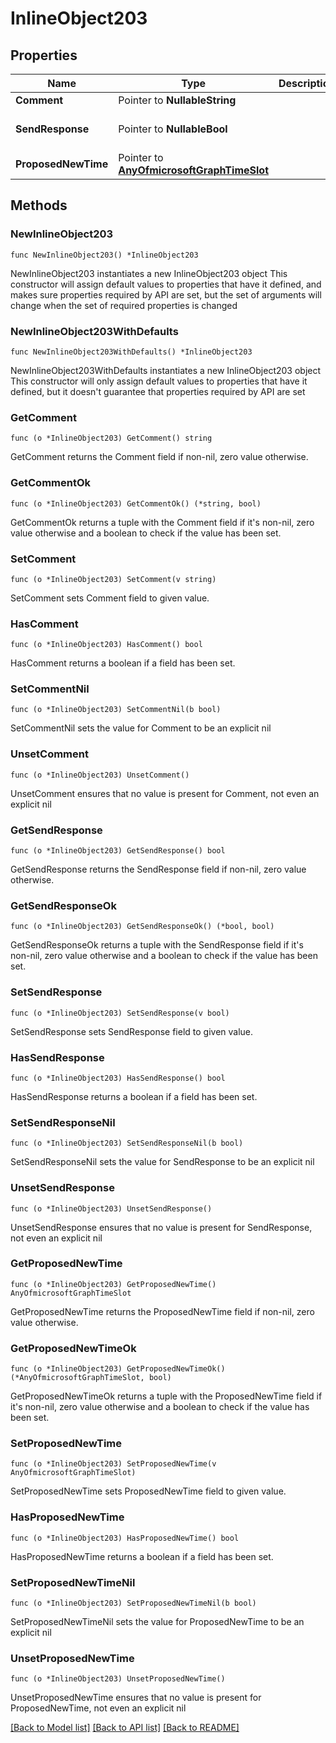 # InlineObject203

## Properties

Name | Type | Description | Notes
------------ | ------------- | ------------- | -------------
**Comment** | Pointer to **NullableString** |  | [optional] 
**SendResponse** | Pointer to **NullableBool** |  | [optional] [default to false]
**ProposedNewTime** | Pointer to [**AnyOfmicrosoftGraphTimeSlot**](anyOf&lt;microsoft.graph.timeSlot&gt;.md) |  | [optional] 

## Methods

### NewInlineObject203

`func NewInlineObject203() *InlineObject203`

NewInlineObject203 instantiates a new InlineObject203 object
This constructor will assign default values to properties that have it defined,
and makes sure properties required by API are set, but the set of arguments
will change when the set of required properties is changed

### NewInlineObject203WithDefaults

`func NewInlineObject203WithDefaults() *InlineObject203`

NewInlineObject203WithDefaults instantiates a new InlineObject203 object
This constructor will only assign default values to properties that have it defined,
but it doesn't guarantee that properties required by API are set

### GetComment

`func (o *InlineObject203) GetComment() string`

GetComment returns the Comment field if non-nil, zero value otherwise.

### GetCommentOk

`func (o *InlineObject203) GetCommentOk() (*string, bool)`

GetCommentOk returns a tuple with the Comment field if it's non-nil, zero value otherwise
and a boolean to check if the value has been set.

### SetComment

`func (o *InlineObject203) SetComment(v string)`

SetComment sets Comment field to given value.

### HasComment

`func (o *InlineObject203) HasComment() bool`

HasComment returns a boolean if a field has been set.

### SetCommentNil

`func (o *InlineObject203) SetCommentNil(b bool)`

 SetCommentNil sets the value for Comment to be an explicit nil

### UnsetComment
`func (o *InlineObject203) UnsetComment()`

UnsetComment ensures that no value is present for Comment, not even an explicit nil
### GetSendResponse

`func (o *InlineObject203) GetSendResponse() bool`

GetSendResponse returns the SendResponse field if non-nil, zero value otherwise.

### GetSendResponseOk

`func (o *InlineObject203) GetSendResponseOk() (*bool, bool)`

GetSendResponseOk returns a tuple with the SendResponse field if it's non-nil, zero value otherwise
and a boolean to check if the value has been set.

### SetSendResponse

`func (o *InlineObject203) SetSendResponse(v bool)`

SetSendResponse sets SendResponse field to given value.

### HasSendResponse

`func (o *InlineObject203) HasSendResponse() bool`

HasSendResponse returns a boolean if a field has been set.

### SetSendResponseNil

`func (o *InlineObject203) SetSendResponseNil(b bool)`

 SetSendResponseNil sets the value for SendResponse to be an explicit nil

### UnsetSendResponse
`func (o *InlineObject203) UnsetSendResponse()`

UnsetSendResponse ensures that no value is present for SendResponse, not even an explicit nil
### GetProposedNewTime

`func (o *InlineObject203) GetProposedNewTime() AnyOfmicrosoftGraphTimeSlot`

GetProposedNewTime returns the ProposedNewTime field if non-nil, zero value otherwise.

### GetProposedNewTimeOk

`func (o *InlineObject203) GetProposedNewTimeOk() (*AnyOfmicrosoftGraphTimeSlot, bool)`

GetProposedNewTimeOk returns a tuple with the ProposedNewTime field if it's non-nil, zero value otherwise
and a boolean to check if the value has been set.

### SetProposedNewTime

`func (o *InlineObject203) SetProposedNewTime(v AnyOfmicrosoftGraphTimeSlot)`

SetProposedNewTime sets ProposedNewTime field to given value.

### HasProposedNewTime

`func (o *InlineObject203) HasProposedNewTime() bool`

HasProposedNewTime returns a boolean if a field has been set.

### SetProposedNewTimeNil

`func (o *InlineObject203) SetProposedNewTimeNil(b bool)`

 SetProposedNewTimeNil sets the value for ProposedNewTime to be an explicit nil

### UnsetProposedNewTime
`func (o *InlineObject203) UnsetProposedNewTime()`

UnsetProposedNewTime ensures that no value is present for ProposedNewTime, not even an explicit nil

[[Back to Model list]](../README.md#documentation-for-models) [[Back to API list]](../README.md#documentation-for-api-endpoints) [[Back to README]](../README.md)


